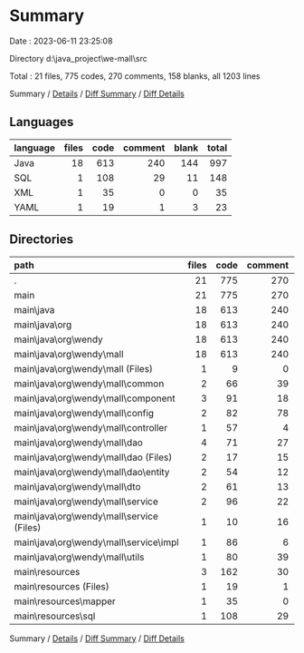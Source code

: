 # Summary

Date : 2023-06-11 23:25:08

Directory d:\\java_project\\we-mall\\src

Total : 21 files,  775 codes, 270 comments, 158 blanks, all 1203 lines

Summary / [Details](details.md) / [Diff Summary](diff.md) / [Diff Details](diff-details.md)

## Languages
| language | files | code | comment | blank | total |
| :--- | ---: | ---: | ---: | ---: | ---: |
| Java | 18 | 613 | 240 | 144 | 997 |
| SQL | 1 | 108 | 29 | 11 | 148 |
| XML | 1 | 35 | 0 | 0 | 35 |
| YAML | 1 | 19 | 1 | 3 | 23 |

## Directories
| path | files | code | comment | blank | total |
| :--- | ---: | ---: | ---: | ---: | ---: |
| . | 21 | 775 | 270 | 158 | 1,203 |
| main | 21 | 775 | 270 | 158 | 1,203 |
| main\\java | 18 | 613 | 240 | 144 | 997 |
| main\\java\\org | 18 | 613 | 240 | 144 | 997 |
| main\\java\\org\\wendy | 18 | 613 | 240 | 144 | 997 |
| main\\java\\org\\wendy\\mall | 18 | 613 | 240 | 144 | 997 |
| main\\java\\org\\wendy\\mall (Files) | 1 | 9 | 0 | 3 | 12 |
| main\\java\\org\\wendy\\mall\\common | 2 | 66 | 39 | 19 | 124 |
| main\\java\\org\\wendy\\mall\\component | 3 | 91 | 18 | 16 | 125 |
| main\\java\\org\\wendy\\mall\\config | 2 | 82 | 78 | 11 | 171 |
| main\\java\\org\\wendy\\mall\\controller | 1 | 57 | 4 | 7 | 68 |
| main\\java\\org\\wendy\\mall\\dao | 4 | 71 | 27 | 33 | 131 |
| main\\java\\org\\wendy\\mall\\dao (Files) | 2 | 17 | 15 | 5 | 37 |
| main\\java\\org\\wendy\\mall\\dao\\entity | 2 | 54 | 12 | 28 | 94 |
| main\\java\\org\\wendy\\mall\\dto | 2 | 61 | 13 | 16 | 90 |
| main\\java\\org\\wendy\\mall\\service | 2 | 96 | 22 | 21 | 139 |
| main\\java\\org\\wendy\\mall\\service (Files) | 1 | 10 | 16 | 7 | 33 |
| main\\java\\org\\wendy\\mall\\service\\impl | 1 | 86 | 6 | 14 | 106 |
| main\\java\\org\\wendy\\mall\\utils | 1 | 80 | 39 | 18 | 137 |
| main\\resources | 3 | 162 | 30 | 14 | 206 |
| main\\resources (Files) | 1 | 19 | 1 | 3 | 23 |
| main\\resources\\mapper | 1 | 35 | 0 | 0 | 35 |
| main\\resources\\sql | 1 | 108 | 29 | 11 | 148 |

Summary / [Details](details.md) / [Diff Summary](diff.md) / [Diff Details](diff-details.md)